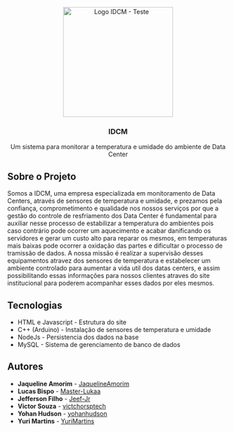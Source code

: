 <p align="center">
  <img src = "https://cdn.discordapp.com/attachments/956602063519875142/956602823787806760/unknown.png"
       alt= "Logo IDCM - Teste"
       width= "250"
       heigth= "28.06"
       >
</p>

<h3 align="center">IDCM</h3>
<p align="center">Um sistema para monitorar a temperatura e umidade do ambiente de Data Center</p>
 
 
## Sobre o Projeto

Somos a IDCM, uma empresa especializada em monitoramento de Data Centers, através de sensores de temperatura e umidade, e prezamos pela confiança, comprometimento e qualidade nos nossos serviços por que a gestão do controle de resfriamento dos Data Center é fundamental para auxiliar nesse processo de estabilizar a temperatura do ambientes pois caso contrário pode ocorrer um aquecimento e acabar danificando os servidores e gerar um custo alto para reparar os mesmos, em temperaturas mais baixas pode ocorrer a oxidação das partes e dificultar o processo de tramissão de dados. A nossa missão é realizar a supervisão desses equipamentos atravez dos sensores de temperatura e estabelecer um ambiente controlado para aumentar a vida util dos datas centers, e assim possibilitando essas informações para nossos clientes atraves do site institucional para poderem acompanhar esses dados por eles mesmos.


## Tecnologias
- HTML e Javascript - Estrutura do site
- C++ (Arduino) - Instalação de sensores de temperatura e umidade
- NodeJs - Persistencia dos dados na base
- MySQL - Sistema de gerenciamento de banco de dados

## Autores
- **Jaqueline Amorim** - [JaquelineAmorim](https://github.com/JaquelineAmorim)
- **Lucas Bispo** - [Master-Lukaa](https://github.com/Master-Lukaa)
- **Jefferson Filho** - [Jeef-Jr](https://github.com/Jeef-Jr)
- **Victor Souza** - [victchorsptech](https://github.com/victchorsptech)
- **Yohan Hudson** - [yohanhudson](https://github.com/yohanhudson)
- **Yuri Martins** - [YuriMartins](https://github.com/YuriMartins)

